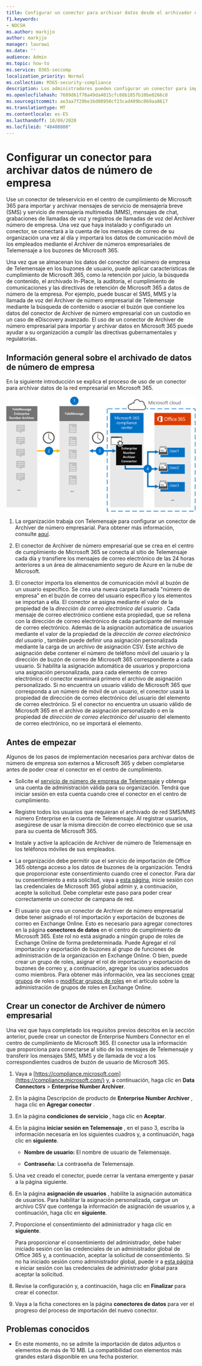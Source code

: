 ```yaml
---
title: Configurar un conector para archivar datos desde el archivador de números empresariales de Telemensaje
f1.keywords:
- NOCSH
ms.author: markjjo
author: markjjo
manager: laurawi
ms.date: ''
audience: Admin
ms.topic: how-to
ms.service: O365-seccomp
localization_priority: Normal
ms.collection: M365-security-compliance
description: Los administradores pueden configurar un conector para importar y archivar datos de SMS y MMS desde el Archiver de números empresariales de Telemensaje. Esto le permite archivar datos de orígenes de datos de terceros en Microsoft 365 para poder usar las características de cumplimiento, como la retención legal, la búsqueda de contenido y las directivas de retención, para administrar los datos de terceros de su organización.
ms.openlocfilehash: 7609d61f70a49da4015cfc68b185fb10be0266c8
ms.sourcegitcommit: ae3aa7f29be16d08950cf23cad489bc069aa8617
ms.translationtype: MT
ms.contentlocale: es-ES
ms.lasthandoff: 10/09/2020
ms.locfileid: "48408800"
---
```

# <a name="set-up-a-connector-to-archive-enterprise-number-data"></a>Configurar un conector para archivar datos de número de empresa

Use un conector de teleservicio en el centro de cumplimiento de Microsoft 365 para importar y archivar mensajes de servicio de mensajería breve (SMS) y servicio de mensajería multimedia (MMS), mensajes de chat, grabaciones de llamadas de voz y registros de llamadas de voz del Archiver número de empresa. Una vez que haya instalado y configurado un conector, se conectará a la cuenta de los mensajes de correo de su organización una vez al día y importará los datos de comunicación móvil de los empleados mediante el Archiver de números empresariales de Telemensaje a los buzones de Microsoft 365.

Una vez que se almacenan los datos del conector del número de empresa de Telemensaje en los buzones de usuario, puede aplicar características de cumplimiento de Microsoft 365, como la retención por juicio, la búsqueda de contenido, el archivado In-Place, la auditoría, el cumplimiento de comunicaciones y las directivas de retención de Microsoft 365 a datos de número de la empresa. Por ejemplo, puede buscar el SMS, MMS y la llamada de voz del Archiver de número empresarial de Telemensaje mediante la búsqueda de contenido o asociar el buzón que contiene los datos del conector de Archiver de número empresarial con un custodio en un caso de eDiscovery avanzado. El uso de un conector de Archiver de número empresarial para importar y archivar datos en Microsoft 365 puede ayudar a su organización a cumplir las directivas gubernamentales y regulatorias.

## <a name="overview-of-archiving-enterprise-number-data"></a>Información general sobre el archivado de datos de número de empresa

En la siguiente introducción se explica el proceso de uso de un conector para archivar datos de la red empresarial en Microsoft 365.

![Flujo de trabajo de archivado de número de empresa](../media/EnterpriseNumberConnectorWorkflow.png)

1. La organización trabaja con Telemensaje para configurar un conector de Archiver de número empresarial. Para obtener más información, consulte [aquí](https://www.telemessage.com/office365-activation-for-enterprise-number-archiver/).

2. El conector de Archiver de número empresarial que se crea en el centro de cumplimiento de Microsoft 365 se conecta al sitio de Telemensaje cada día y transfiere los mensajes de correo electrónico de las 24 horas anteriores a un área de almacenamiento seguro de Azure en la nube de Microsoft.

3. El conector importa los elementos de comunicación móvil al buzón de un usuario específico. Se crea una nueva carpeta llamada "número de empresa" en el buzón de correo del usuario específico y los elementos se importan a ella. El conector se asigna mediante el valor de la propiedad de la *dirección de correo electrónico del usuario* . Cada mensaje de correo electrónico contiene esta propiedad, que se rellena con la dirección de correo electrónico de cada participante del mensaje de correo electrónico. Además de la asignación automática de usuarios mediante el valor de la propiedad de la *dirección de correo electrónico del usuario* , también puede definir una asignación personalizada mediante la carga de un archivo de asignación CSV. Este archivo de asignación debe contener el número de teléfono móvil del usuario y la dirección de buzón de correo de Microsoft 365 correspondiente a cada usuario. Si habilita la asignación automática de usuarios y proporciona una asignación personalizada, para cada elemento de correo electrónico el conector examinará primero el archivo de asignación personalizado. Si no encuentra un usuario válido de Microsoft 365 que corresponda a un número de móvil de un usuario, el conector usará la propiedad de dirección de correo electrónico del usuario del elemento de correo electrónico. Si el conector no encuentra un usuario válido de Microsoft 365 en el archivo de asignación personalizado o en la propiedad de *dirección de correo electrónico del usuario* del elemento de correo electrónico, no se importará el elemento.

## <a name="before-you-begin"></a>Antes de empezar

Algunos de los pasos de implementación necesarios para archivar datos de número de empresa son externos a Microsoft 365 y deben completarse antes de poder crear el conector en el centro de cumplimiento.

- Solicite el [servicio de número de empresa de Telemensaje](https://www.telemessage.com/mobile-archiver/order-mobile-archiver-for-o365) y obtenga una cuenta de administración válida para su organización. Tendrá que iniciar sesión en esta cuenta cuando cree el conector en el centro de cumplimiento.

- Registre todos los usuarios que requieran el archivado de red SMS/MMS número Enterprise en la cuenta de Telemensaje. Al registrar usuarios, asegúrese de usar la misma dirección de correo electrónico que se usa para su cuenta de Microsoft 365.

- Instale y active la aplicación de Archiver de número de Telemensaje en los teléfonos móviles de sus empleados.

- La organización debe permitir que el servicio de importación de Office 365 obtenga acceso a los datos de buzones de la organización. Tendrá que proporcionar este consentimiento cuando cree el conector. Para dar su consentimiento a esta solicitud, vaya a [esta página](https://login.microsoftonline.com/common/oauth2/authorize?client_id=570d0bec-d001-4c4e-985e-3ab17fdc3073&response_type=code&redirect_uri=https://portal.azure.com/&nonce=1234&prompt=admin_consent), inicie sesión con las credenciales de Microsoft 365 global admin y, a continuación, acepte la solicitud. Debe completar este paso para poder crear correctamente un conector de campana de red.

- El usuario que crea un conector de Archiver de número empresarial debe tener asignado el rol importación y exportación de buzones de correo en Exchange Online. Esto es necesario para agregar conectores en la página **conectores de datos** en el centro de cumplimiento de Microsoft 365. Este rol no está asignado a ningún grupo de roles de Exchange Online de forma predeterminada. Puede Agregar el rol importación y exportación de buzones al grupo de funciones de administración de la organización en Exchange Online. O bien, puede crear un grupo de roles, asignar el rol de importación y exportación de buzones de correo y, a continuación, agregar los usuarios adecuados como miembros. Para obtener más información, vea las secciones [crear grupos](https://docs.microsoft.com/Exchange/permissions-exo/role-groups#create-role-groups) de roles o [modificar grupos de roles](https://docs.microsoft.com/Exchange/permissions-exo/role-groups#modify-role-groups) en el artículo sobre la administración de grupos de roles en Exchange Online.

## <a name="create-an-enterprise-number-archiver-connector"></a>Crear un conector de Archiver de número empresarial

Una vez que haya completado los requisitos previos descritos en la sección anterior, puede crear un conector de Enterprise Numbers Connector en el centro de cumplimiento de Microsoft 365. El conector usa la información que proporciona para conectarse al sitio de los mensajes de Telemensaje y transferir los mensajes SMS, MMS y de llamada de voz a los correspondientes cuadros de buzón de usuario de Microsoft 365.

1. Vaya a [https://compliance.microsoft.com](https://compliance.microsoft.com/) y, a continuación, haga clic en **Data Connectors** \> **Enterprise Number Archiver**.

2. En la página Descripción de producto de **Enterprise Number Archiver** , haga clic en **Agregar conector** .

3. En la página **condiciones de servicio** , haga clic en **Aceptar**.

4. En la página **iniciar sesión en Telemensaje** , en el paso 3, escriba la información necesaria en los siguientes cuadros y, a continuación, haga clic en **siguiente**.

   - **Nombre de usuario:** El nombre de usuario de Telemensaje.

   - **Contraseña:** La contraseña de Telemensaje.

5. Una vez creado el conector, puede cerrar la ventana emergente y pasar a la página siguiente.

6. En la página **asignación de usuarios** , habilite la asignación automática de usuarios. Para habilitar la asignación personalizada, cargue un archivo CSV que contenga la información de asignación de usuarios y, a continuación, haga clic en **siguiente**.

7. Proporcione el consentimiento del administrador y haga clic en **siguiente**.

   Para proporcionar el consentimiento del administrador, debe haber iniciado sesión con las credenciales de un administrador global de Office 365 y, a continuación, aceptar la solicitud de consentimiento. Si no ha iniciado sesión como administrador global, puede ir a [esta página](https://login.microsoftonline.com/common/oauth2/authorize?client_id=570d0bec-d001-4c4e-985e-3ab17fdc3073&response_type=code&redirect_uri=https://portal.azure.com/&nonce=1234&prompt=admin_consent) e iniciar sesión con las credenciales de administrador global para aceptar la solicitud.

8. Revise la configuración y, a continuación, haga clic en **Finalizar** para crear el conector.

9. Vaya a la ficha conectores en la página **conectores de datos** para ver el progreso del proceso de importación del nuevo conector.

## <a name="known-issues"></a>Problemas conocidos

- En este momento, no se admite la importación de datos adjuntos o elementos de más de 10 MB. La compatibilidad con elementos más grandes estará disponible en una fecha posterior.
